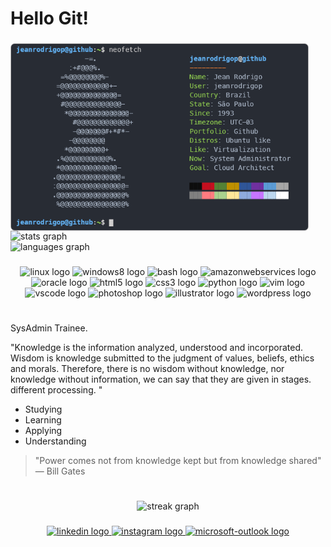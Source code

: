 # Hello Git!
<div align="center">
<img align="left" height="300" src="./img/neofetch.png"  />

###

<div align="left">
  <img src="https://github-readme-stats.vercel.app/api?username=jeanrodrigop&hide_title=false&hide_rank=false&show_icons=true&include_all_commits=true&count_private=true&disable_animations=false&theme=nord&locale=en&hide_border=false&order=1" height="145" alt="stats graph" /> <br>
  <img src="https://github-readme-stats.vercel.app/api/top-langs?username=jeanrodrigop&locale=en&hide_title=false&layout=compact&card_width=337&langs_count=5&theme=nord&hide_border=false&order=2" height="145" alt="languages graph"  />
</div>
</div>

###
<div align="center">
  <img src="https://cdn.jsdelivr.net/gh/devicons/devicon/icons/linux/linux-original.svg" height="30" width="35" alt="linux logo"  />
  <img src="https://cdn.jsdelivr.net/gh/devicons/devicon/icons/windows8/windows8-original.svg" height="30" width="35" alt="windows8 logo"  />
  <img src="https://www.vectorlogo.zone/logos/gnu_bash/gnu_bash-icon.svg" height="30" width="35" alt="bash logo"  />
  <img src="https://cdn.jsdelivr.net/gh/devicons/devicon/icons/amazonwebservices/amazonwebservices-original.svg" height="30" width="35" alt="amazonwebservices logo"  />
  <img src="https://cdn.jsdelivr.net/gh/devicons/devicon/icons/oracle/oracle-original.svg" height="30" width="35" alt="oracle logo"  />
  <img src="https://cdn.jsdelivr.net/gh/devicons/devicon/icons/html5/html5-original.svg" height="30" width="35" alt="html5 logo"  />
  <img src="https://cdn.jsdelivr.net/gh/devicons/devicon/icons/css3/css3-original.svg" height="30" width="35" alt="css3 logo"  />
  <img src="https://cdn.jsdelivr.net/gh/devicons/devicon/icons/python/python-original.svg" height="30" width="35" alt="python logo"  />
  <img src="https://cdn.jsdelivr.net/gh/devicons/devicon/icons/vim/vim-plain.svg" height="30" width="35" alt="vim logo"  />  
  <img src="https://cdn.jsdelivr.net/gh/devicons/devicon/icons/vscode/vscode-original.svg" height="30" width="35" alt="vscode logo"  />
  <img src="https://cdn.jsdelivr.net/gh/devicons/devicon/icons/photoshop/photoshop-line.svg" height="30" width="35" alt="photoshop logo"  />  
  <img src="https://cdn.jsdelivr.net/gh/devicons/devicon/icons/illustrator/illustrator-line.svg" height="30" width="35" alt="illustrator logo"  />
  <img src="https://cdn.jsdelivr.net/gh/devicons/devicon/icons/wordpress/wordpress-plain.svg" height="30" width="35" alt="wordpress logo"  />  
</div>
</table>

###

<h1></h1>

SysAdmin Trainee.

"Knowledge is the information analyzed, understood and incorporated. Wisdom is knowledge submitted to the judgment of values, beliefs, ethics and morals. Therefore, there is no wisdom without knowledge, nor knowledge without information, we can say that they are given in stages. different processing. "

- Studying
- Learning
- Applying
- Understanding

>"Power comes not from knowledge kept but from knowledge shared" ― Bill Gates

<h1></h1>

###

<div align="center">
  <img src="https://streak-stats.demolab.com?user=jeanrodrigop&locale=en&mode=daily&theme=nord&hide_border=false&border_radius=5&order=3" height="150" alt="streak graph"  />
</div>

###

<div align="center">
  <a href="https://www.linkedin.com/in/jeanrodrigop/" target="_blank">
    <img src="https://raw.githubusercontent.com/maurodesouza/profile-readme-generator/master/src/assets/icons/social/linkedin/default.svg" width="35" height="25" alt="linkedin logo"  />
  </a>
  <a href="https://instagram.com/jrodrigo.p" target="_blank">
    <img src="https://raw.githubusercontent.com/maurodesouza/profile-readme-generator/master/src/assets/icons/social/instagram/default.svg" width="35" height="25" alt="instagram logo"  />
  </a>
  <a href="mailto:jeanrodrigo_p@outlook.com">
    <img src="https://raw.githubusercontent.com/maurodesouza/profile-readme-generator/master/src/assets/icons/social/microsoft-outlook/default.svg" width="35" height="25" alt="microsoft-outlook logo"  />
  </a>
</div>

###
